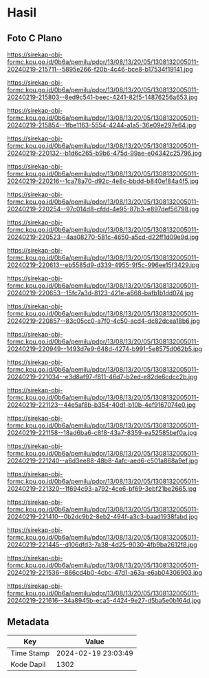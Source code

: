 # Hasil

## Foto C Plano

https://sirekap-obj-formc.kpu.go.id/0b6a/pemilu/pdpr/13/08/13/20/05/1308132005011-20240219-215711--5895e266-f20b-4c46-bce8-b17534f19141.jpg

https://sirekap-obj-formc.kpu.go.id/0b6a/pemilu/pdpr/13/08/13/20/05/1308132005011-20240219-215803--8ed9c541-beec-4241-82f5-14876256a653.jpg

https://sirekap-obj-formc.kpu.go.id/0b6a/pemilu/pdpr/13/08/13/20/05/1308132005011-20240219-215854--1fbe1163-5554-4244-a1a5-36e09e297e64.jpg

https://sirekap-obj-formc.kpu.go.id/0b6a/pemilu/pdpr/13/08/13/20/05/1308132005011-20240219-220132--b1d6c265-b9b6-475d-99ae-e04342c25796.jpg

https://sirekap-obj-formc.kpu.go.id/0b6a/pemilu/pdpr/13/08/13/20/05/1308132005011-20240219-220216--1ca78a70-d92c-4e8c-bbdd-b840ef84a4f5.jpg

https://sirekap-obj-formc.kpu.go.id/0b6a/pemilu/pdpr/13/08/13/20/05/1308132005011-20240219-220254--97c014d8-cfdd-4e95-87b3-e897def56798.jpg

https://sirekap-obj-formc.kpu.go.id/0b6a/pemilu/pdpr/13/08/13/20/05/1308132005011-20240219-220523--4aa08270-581c-4650-a5cd-d22ff1d09e9d.jpg

https://sirekap-obj-formc.kpu.go.id/0b6a/pemilu/pdpr/13/08/13/20/05/1308132005011-20240219-220613--eb5585d9-d339-4955-9f5c-996ee15f3429.jpg

https://sirekap-obj-formc.kpu.go.id/0b6a/pemilu/pdpr/13/08/13/20/05/1308132005011-20240219-220653--15fc7a3d-8123-421e-a668-bafb1b1dd074.jpg

https://sirekap-obj-formc.kpu.go.id/0b6a/pemilu/pdpr/13/08/13/20/05/1308132005011-20240219-220857--83c05cc0-a7f0-4c50-acd4-dc82dcea18b6.jpg

https://sirekap-obj-formc.kpu.go.id/0b6a/pemilu/pdpr/13/08/13/20/05/1308132005011-20240219-220949--1493d7e9-648d-4274-b991-5e8575d062b5.jpg

https://sirekap-obj-formc.kpu.go.id/0b6a/pemilu/pdpr/13/08/13/20/05/1308132005011-20240219-221034--e3d8af97-f811-46d7-b2ed-e82de6cdcc2b.jpg

https://sirekap-obj-formc.kpu.go.id/0b6a/pemilu/pdpr/13/08/13/20/05/1308132005011-20240219-221123--44e5af8b-b354-40d1-b10b-4ef9167074e0.jpg

https://sirekap-obj-formc.kpu.go.id/0b6a/pemilu/pdpr/13/08/13/20/05/1308132005011-20240219-221158--18ad6ba6-c8f8-43a7-8359-ea52585bef0a.jpg

https://sirekap-obj-formc.kpu.go.id/0b6a/pemilu/pdpr/13/08/13/20/05/1308132005011-20240219-221240--a6d3ee88-48b8-4afc-aed6-c501a868a9ef.jpg

https://sirekap-obj-formc.kpu.go.id/0b6a/pemilu/pdpr/13/08/13/20/05/1308132005011-20240219-221320--1f694c93-a792-4ce6-bf69-3ebf21be2665.jpg

https://sirekap-obj-formc.kpu.go.id/0b6a/pemilu/pdpr/13/08/13/20/05/1308132005011-20240219-221410--0b2dc9b2-8eb2-494f-a3c3-baad1938fabd.jpg

https://sirekap-obj-formc.kpu.go.id/0b6a/pemilu/pdpr/13/08/13/20/05/1308132005011-20240219-221445--d106dfd3-7a38-4d25-9030-4fb9ba2612f8.jpg

https://sirekap-obj-formc.kpu.go.id/0b6a/pemilu/pdpr/13/08/13/20/05/1308132005011-20240219-221536--866cd4b0-4cbc-47d1-a63a-e6ab04306903.jpg

https://sirekap-obj-formc.kpu.go.id/0b6a/pemilu/pdpr/13/08/13/20/05/1308132005011-20240219-221616--34a8945b-eca5-4424-9e27-d5ba5e0b164d.jpg


## Metadata

| Key        | Value               |
| ---------- | ------------------- |
| Time Stamp | 2024-02-19 23:03:49 |
| Kode Dapil | 1302                |



